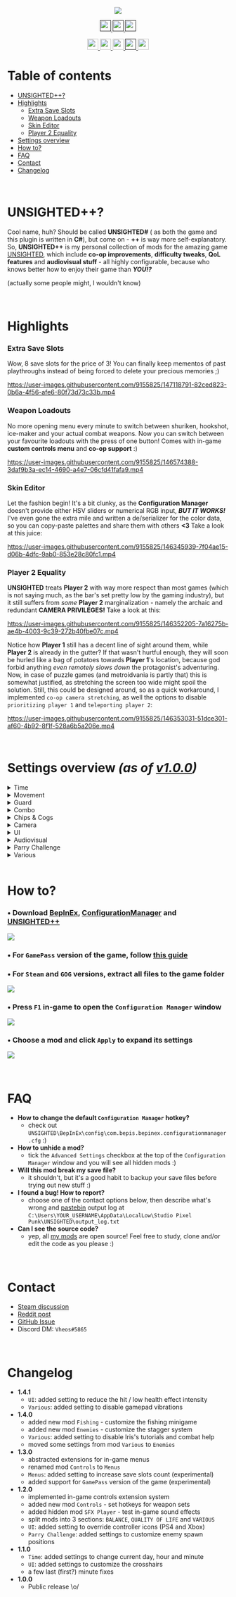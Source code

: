 <p align="center">
    <a href="">
        <img src="https://github.com/Vheos777/Mods.UNSIGHTED/blob/master/ReadmeAssets/Logo.png"/>
    </a>
</p>    

<p align="center">
    <a href="">
        <img src="https://img.shields.io/github/v/release/Vheos777/Mods.UNSIGHTED?labelColor=808080&color=404040&label=Mod" height=25/>
        <img src="https://img.shields.io/static/v1?labelColor=808080&color=404040&label=Game&message=v1.0.7.3" height=25/>
        <img src="https://img.shields.io/github/downloads/Vheos777/Mods.UNSIGHTED/total?labelColor=808080&color=404040&label=Downloads" height=25/>
    </a>
</p>
    
<p align="center">
    <a href="https://steamcommunity.com/app/1062110/discussions/0/4739473745767880713/">             
        <img src="https://img.shields.io/static/v1?logo=steam&color=0b2961&logoColor=white&label=%20&message=Steam" height=25/>
    </a>
    <a href="https://www.reddit.com/r/UNSIGHTED/comments/rkhnrg/unsighted/">   
        <img src="https://img.shields.io/static/v1?logo=reddit&color=ff4500&logoColor=white&label=%20&message=Reddit" height=25/>
    </a>
    <a href="https://github.com/Vheos777/Mods.UNSIGHTED/issues">
        <img src="https://img.shields.io/static/v1?logo=github&color=282828&logoColor=white&label=%20&message=GitHub" height=25/>
    </a>
    <a href="">   
        <img src="https://img.shields.io/static/v1?logo=discord&color=657ac7&logoColor=white&label=%20&message=Vheos%235865" height=25/>
    </a>
    <a href="https://ko-fi.com/vheos777">
        <img src="https://img.shields.io/static/v1?logo=kofi&color=ff5e5b&logoColor=white&label=%20&message=Ko-fi" height="25"/>
    </a>
</p>



# Table of contents
- [UNSIGHTED++?](https://github.com/Vheos777/Mods.UNSIGHTED#unsighted)
- [Highlights](https://github.com/Vheos777/Mods.UNSIGHTED#highlights)
  - [Extra Save Slots](https://github.com/Vheos777/Mods.UNSIGHTED#extra-save-slots)
  - [Weapon Loadouts](https://github.com/Vheos777/Mods.UNSIGHTED#weapon-loadouts)
  - [Skin Editor ](https://github.com/Vheos777/Mods.UNSIGHTED#skin-editor)
  - [Player 2 Equality](https://github.com/Vheos777/Mods.UNSIGHTED#player-2-equality)
- [Settings overview](https://github.com/Vheos777/Mods.UNSIGHTED#settings-overview-as-of-v100)
- [How to?](https://github.com/Vheos777/Mods.UNSIGHTED#how-to)
- [FAQ](https://github.com/Vheos777/Mods.UNSIGHTED#faq)
- [Contact](https://github.com/Vheos777/Mods.UNSIGHTED#contact)
- [Changelog](https://github.com/Vheos777/Mods.UNSIGHTED#changelog)
<br/>



# UNSIGHTED++?
Cool name, huh? Should be called **UNSIGHTED#** ( as both the game and this plugin is written in **C#**), but come on - **++** is way more self-explanatory. So, **UNSIGHTED++** is my personal collection of mods for the amazing game [UNSIGHTED](https://store.steampowered.com/app/1062110/UNSIGHTED/), which include **co-op improvements**, **difficulty tweaks**, **QoL features** and **audiovisual stuff** - all highly configurable, because who knows better how to enjoy their game than ***YOU!?***

(actually some people might, I wouldn't know)
<br/><br/><br/>



# Highlights

### Extra Save Slots
Wow, 8 save slots for the price of 3! You can finally keep mementos of past playthroughs instead of being forced to delete your precious memories ;)

https://user-images.githubusercontent.com/9155825/147118791-82ced823-0b6a-4f56-afe6-80f73d73c33b.mp4

### Weapon Loadouts
No more opening menu every minute to switch between shuriken, hookshot, ice-maker and your actual combat weapons. Now you can switch between your favourite loadouts with the press of one button! Comes with in-game **custom controls menu** and **co-op support** :)

https://user-images.githubusercontent.com/9155825/146574388-3daf9b3a-ec14-4690-a4e7-06cfd41fafa9.mp4

### Skin Editor
Let the fashion begin! It's a bit clunky, as the **Configuration Manager** doesn't provide either HSV sliders or numerical RGB input, ***BUT IT WORKS!*** I've even gone the extra mile and written a de/serializer for the color data, so you can copy-paste palettes and share them with others **<3** Take a look at this juice:

https://user-images.githubusercontent.com/9155825/146345939-7f04ae15-d06b-4dfc-9ab0-853e28c80fc1.mp4

### Player 2 Equality
**UNSIGHTED** treats **Player 2** with way more respect than most games (which is  not saying much, as the bar's set pretty low by the gaming industry), but it still suffers from *some* **Player 2** marginalization - namely the archaic and redundant **CAMERA PRIVILEGES!** Take a look at this:

https://user-images.githubusercontent.com/9155825/146352205-7a16275b-ae4b-4003-9c39-272b40fbe07c.mp4

Notice how **Player 1** still has a decent line of sight around them, while **Player 2** is already in the gutter? If that wasn't hurtful enough, they will soon be hurled like a bag of potatoes towards **Player 1**'s location, because god forbid anything *even remotely slows down* the protagonist's adventuring. Now, in case of puzzle games (and metroidvania is partly that) this is somewhat justified, as stretching the screen too wide might spoil the solution. Still, this could be designed around, so as a quick workaround, I implemented `co-op camera stretching`, as well the options to disable `prioritizing player 1` and `teleporting player 2`:

https://user-images.githubusercontent.com/9155825/146353031-51dce301-af60-4b92-8f1f-528a6b5a206e.mp4

<br/>



# Settings overview *(as of [v1.0.0](https://github.com/Vheos777/Mods.UNSIGHTED/releases/tag/v1.0.0))*
<details>
    <summary>Time</summary>

- Change the whole engine speed
- Change the in-game timer speed
- Change the cinematic framestop / slowmo
- Override current day, hour and minute

![](https://github.com/Vheos777/Mods.UNSIGHTED/blob/master/ReadmeAssets/Config%20Screenshots/Time.png)
</details>

<details>
    <summary>Movement</summary>

- Change move/run speed 
- Change run/spin stamina drain 
- Customize `Runner Chip`

![](https://github.com/Vheos777/Mods.UNSIGHTED/blob/master/ReadmeAssets/Config%20Screenshots/Movement.png)
</details>

<details>
    <summary>Guard</summary>

- Change perfect and normal parry windows 
- Guard longer by holding the button 
- Guard without melee weapons 

![](https://github.com/Vheos777/Mods.UNSIGHTED/blob/master/ReadmeAssets/Config%20Screenshots/Guard.png)
</details>

<details>
    <summary>Combo</summary>

- Change combo duration and decrease rate 
- Change combo gain values per weapon type 
- Change syringe gained along with combo

![](https://github.com/Vheos777/Mods.UNSIGHTED/blob/master/ReadmeAssets/Config%20Screenshots/Combo.png)
</details>

<details>
    <summary>Chips & Cogs</summary>

- Change starting chip slots and unlock costs 
- Change number of cog slots 
- Limit number of active cog types

![](https://github.com/Vheos777/Mods.UNSIGHTED/blob/master/ReadmeAssets/Config%20Screenshots/ChipsAndCogs.png)
</details>

<details>
    <summary>Camera</summary>

- Change camera zoom to see more 
- Enable co-op screen stretching 
- Put an end to player 2's oppression

![](https://github.com/Vheos777/Mods.UNSIGHTED/blob/master/ReadmeAssets/Config%20Screenshots/Camera.png)
</details>

<details>
    <summary>UI</summary>

- Hide combat popups 
- Hide current day / time 
- Customize crosshair 
- Customize combo display

![](https://github.com/Vheos777/Mods.UNSIGHTED/blob/master/ReadmeAssets/Config%20Screenshots/UI.png)
</details>

<details>
    <summary>Audiovisual</summary>

- Brighten up dark areas 
- Customize Alma's color palette 
- Change volume / pitch of menu SFX

![](https://github.com/Vheos777/Mods.UNSIGHTED/blob/master/ReadmeAssets/Config%20Screenshots/Audiovisual.png)
</details>

<details>
    <summary>Parry Challenge</summary>
    
- Change spawns and thresholds for each wave
- Change thresholds for getting rewards
- Try out the 5 predefined presets
    
![](https://github.com/Vheos777/Mods.UNSIGHTED/blob/master/ReadmeAssets/Config%20Screenshots/ParryChallenge.png)
</details>

<details>
    <summary>Various</summary>    

- Skip 30sec of intro logos 
- Customize the `Stamina Heal` move
- Scale enemies' and bosses' HP 
- Make enemies in groups attack more often

![](https://github.com/Vheos777/Mods.UNSIGHTED/blob/master/ReadmeAssets/Config%20Screenshots/Various.png)
</details>
<br/>



# How to?
### • Download [BepInEx](https://github.com/BepInEx/BepInEx/releases/latest/), [ConfigurationManager](https://github.com/BepInEx/BepInEx.ConfigurationManager/releases/latest) and [UNSIGHTED++](https://github.com/Vheos777/Mods.UNSIGHTED/releases/latest)

![](https://github.com/Vheos777/Mods.UNSIGHTED/blob/master/ReadmeAssets/HowTo/DownloadFiles.png)

### • For `GamePass` version of the game, follow [this guide](https://www.reddit.com/r/NoMansSkyTheGame/comments/h9z1bd/how_to_mod_xbox_game_pass_nms)
### • For `Steam` and `GOG` versions, extract all files to the game folder

![](https://github.com/Vheos777/Mods.UNSIGHTED/blob/master/ReadmeAssets/HowTo/ExtractFiles.png)

### • Press `F1` in-game to open the `Configuration Manager` window

![](https://github.com/Vheos777/Mods.UNSIGHTED/blob/master/ReadmeAssets/HowTo/ConfigurationManager.png)

### • Choose a mod and click `Apply` to expand its settings

![](https://github.com/Vheos777/Mods.UNSIGHTED/blob/master/ReadmeAssets/HowTo/SettingDescription.png)
<br/><br/><br/>



# FAQ
- **How to change the default `Configuration Manager` hotkey?**
    - check out `UNSIGHTED\BepInEx\config\com.bepis.bepinex.configurationmanager.cfg` :)
- **How to unhide a mod?**
    - tick the `Advanced Settings` checkbox at the top of the `Configuration Manager` window and you will see all hidden mods :)
- **Will this mod break my save file?**
    - it shouldn't, but it's a good habit to backup your save files before trying out new stuff :)
- **I found a bug! How to report?**
    - choose one of the contact options below, then describe what's wrong and [pastebin](https://pastebin.com/) output log at `C:\Users\YOUR_USERNAME\AppData\LocalLow\Studio Pixel Punk\UNSIGHTED\output_log.txt`
- **Can I see the source code?**
    - yep, all [my mods](https://github.com/stars/Vheos777/lists/mods) are open source! Feel free to study, clone and/or edit the code as you please :)
<br/><br/><br/>



# Contact
- [Steam discussion](https://steamcommunity.com/app/1062110/discussions/0/4739473745767880713/)
- [Reddit post](https://www.reddit.com/r/UNSIGHTED/comments/rkhnrg/unsighted/)
- [GitHub Issue](https://github.com/Vheos777/Mods.UNSIGHTED/issues)
- Discord DM: `Vheos#5865`
<br/><br/><br/>



# Changelog
- **1.4.1**
    - `UI`: added setting to reduce the hit / low health effect intensity
    - `Various`: added setting to disable gamepad vibrations
- **1.4.0**
    - added new mod `Fishing` - customize the fishing minigame
    - added new mod `Enemies` - customize the stagger system
    - `Various`: added setting to disable Iris's tutorials and combat help
    - moved some settings from mod `Various` to `Enemies`
- **1.3.0**
    - abstracted extensions for in-game menus
    - renamed mod `Controls` to `Menus`
    - `Menus`: added setting to increase save slots count (experimental)
    - added support for `GamePass` version of the game (experimental)
- **1.2.0**
    - implemented in-game controls extension system
    - added new mod `Controls` - set hotkeys for weapon sets
    - added hidden mod `SFX Player` - test in-game sound effects
    - split mods into 3 sections: `BALANCE`, `QUALITY OF LIFE` and `VARIOUS`
    - `UI`: added setting to override controller icons (PS4 and Xbox)
    - `Parry Challenge`: added settings to customize enemy spawn positions    
- **1.1.0**
    - `Time`: added settings to change current day, hour and minute
    - `UI`: added settings to customize the crosshairs
    - a few last (first?) minute fixes
- **1.0.0**
    - Public release \o/
